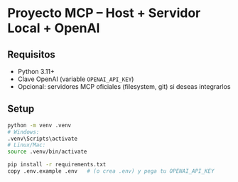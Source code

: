 # Proyecto MCP – Host + Servidor Local + OpenAI

## Requisitos
- Python 3.11+
- Clave OpenAI (variable `OPENAI_API_KEY`)
- Opcional: servidores MCP oficiales (filesystem, git) si deseas integrarlos

## Setup
```bash
python -m venv .venv
# Windows:
.venv\Scripts\activate
# Linux/Mac:
source .venv/bin/activate

pip install -r requirements.txt
copy .env.example .env   # (o crea .env) y pega tu OPENAI_API_KEY
